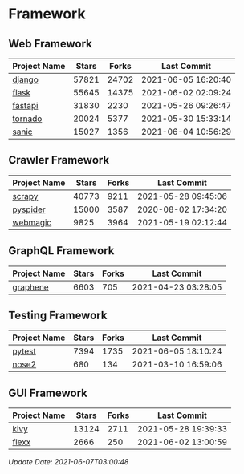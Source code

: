 # Framework

## Web Framework
| Project Name | Stars | Forks | Last Commit |
| ------------ | ----- | ----- | ----------- |
| [django](https://github.com/django/django) | 57821 | 24702 | 2021-06-05 16:20:40 |
| [flask](https://github.com/pallets/flask) | 55645 | 14375 | 2021-06-02 02:09:24 |
| [fastapi](https://github.com/tiangolo/fastapi) | 31830 | 2230 | 2021-05-26 09:26:47 |
| [tornado](https://github.com/tornadoweb/tornado) | 20024 | 5377 | 2021-05-30 15:33:14 |
| [sanic](https://github.com/sanic-org/sanic) | 15027 | 1356 | 2021-06-04 10:56:29 |

## Crawler Framework
| Project Name | Stars | Forks | Last Commit |
| ------------ | ----- | ----- | ----------- |
| [scrapy](https://github.com/scrapy/scrapy) | 40773 | 9211 | 2021-05-28 09:45:06 |
| [pyspider](https://github.com/binux/pyspider) | 15000 | 3587 | 2020-08-02 17:34:20 |
| [webmagic](https://github.com/code4craft/webmagic) | 9825 | 3964 | 2021-05-19 02:12:44 |

## GraphQL Framework
| Project Name | Stars | Forks | Last Commit |
| ------------ | ----- | ----- | ----------- |
| [graphene](https://github.com/graphql-python/graphene) | 6603 | 705 | 2021-04-23 03:28:05 |

## Testing Framework
| Project Name | Stars | Forks | Last Commit |
| ------------ | ----- | ----- | ----------- |
| [pytest](https://github.com/pytest-dev/pytest) | 7394 | 1735 | 2021-06-05 18:10:24 |
| [nose2](https://github.com/nose-devs/nose2) | 680 | 134 | 2021-03-10 16:59:06 |

## GUI Framework
| Project Name | Stars | Forks | Last Commit |
| ------------ | ----- | ----- | ----------- |
| [kivy](https://github.com/kivy/kivy) | 13124 | 2711 | 2021-05-28 19:39:33 |
| [flexx](https://github.com/flexxui/flexx) | 2666 | 250 | 2021-06-02 13:00:59 |

*Update Date: 2021-06-07T03:00:48*